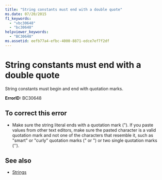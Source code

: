 ```yaml
---
title: "String constants must end with a double quote"
ms.date: 07/20/2015
f1_keywords: 
  - "vbc30648"
  - "bc30648"
helpviewer_keywords: 
  - "BC30648"
ms.assetid: eefb77a4-efbc-4000-8871-edce7ef7f2df
---
```

# String constants must end with a double quote
String constants must begin and end with quotation marks.  
  
 **ErrorID:** BC30648  
  
## To correct this error  
  
-   Make sure the string literal ends with a quotation mark ("). If you paste values from other text editors, make sure the pasted character is a valid quotation mark and not one of the characters that resemble it, such as "smart" or "curly" quotation marks (" or ") or two single quotation marks ('').  
  
## See also
- [Strings](../../../visual-basic/programming-guide/language-features/strings/index.md)
